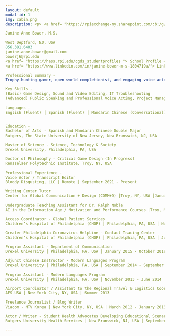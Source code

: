 ```yaml
---
layout: default
modal-id: 1
img: cabin.png
description: <p> <a href= "https://rpiexchange-my.sharepoint.com/:b:/g/personal/bowerj6_rpi_edu/Echqe1Y5CbJArXlAMGQkZywB5SCI71z8TX57iwtMhbZdGw"> Link to Full Resume </p>

Janine Anne Bower, M.S.

West Deptford, NJ, USA
856.381.6403
janine.anne.bower@gmail.com
bowerj6@rpi.edu
<a href= "https://hass.rpi.edu/cgds_studentprofiles "> School Profile </p>
<a href= "https://www.linkedin.com/in/janine-bower-m-s-1804719a/"> LinkedIn </p>

Professional Summary -
Trophy-hunting gamer, open world completionist, and engaging voice actor with a love for all things international. Social science scholar fascinated by: the power of vocal performance in the video game medium, surveillance, and the materiality of digital space. Dedicated and collaborative professional with exemplary customer service skills and over a decade of experience in the fields of healthcare, academia, and entertainment media.

Key Skills - 
(Basic) Game Design, Sound and Video Editing, IT Troubleshooting
(Advanced) Public Speaking and Professional Voice Acting, Project Management, Team Leadership, Employee Onboarding, Microsoft Office Suite, Office 365, G Suite, Social Science Research, Academic Conference Presentations, Database Management, Newsletter Development, Social Media, Promotional Material Design

Languages - 
English (Fluent) │ Spanish (Fluent) │ Mandarin Chinese (Conversational)
 

Education -
Bachelor of Arts - Spanish and Mandarin Chinese Double Major
Rutgers, The State University of New Jersey, New Brunswick, NJ, USA

Master of Science - Science, Technology & Society
Drexel University, Philadelphia, PA, USA

Doctor of Philosophy - Critical Game Design (In Progress)
Rensselaer Polytechnic Institute, Troy, NY, USA

Professional Experience - 
Voice Actor / Transcript Editor
Bloody Disgusting, LLC │ Remote │ September 2021 - Present

Writing Center Tutor 
Center for Global Communication + Design (COMM+D) │Troy, NY, USA │January 2024 - Present

Undergraduate Teaching Assistant for Dr. Ralph Noble
AI in the Information Age / Motivation and Performance Courses │Troy, NY, USA │ August 2023 - December 2023

Access Coordinator - Global Patient Services
Children’s Hospital of Philadelphia (CHOP) │ Philadelphia, PA, USA │ November 2018 - July 2022

Greater Philadelphia Coronavirus HelpLine - Contact Tracing Center
Children’s Hospital of Philadelphia (CHOP) │ Philadelphia, PA, USA │ July 2020 - February 2021

Program Assistant - Department of Communication
Drexel University │ Philadelphia, PA, USA │ January 2015 - October 2018

Adjunct Chinese Instructor - Modern Languages Program
Drexel University │ Philadelphia, PA, USA │ September 2014 - September 2016

Program Assistant - Modern Languages Program
Drexel University │ Philadelphia, PA, USA │ November 2013 - June 2014

Airport Coordinator / Assistant to the Regional Travel & Logistics Coordinator
AFS-USA │ New York City, NY, USA │ Summer 2013

Freelance Journalist / Blog Writer
Viacom - MTV Korea │ New York City, NY, USA │ March 2012 - January 2013

Actor / Writer - Student Health Advocates Developing Educational Scenarios (SHADES) Theater
Rutgers University Health Services │ New Brunswick, NJ, USA │ September 2008 - June 2012

---
```

